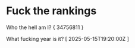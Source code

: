 # Fuck the rankings

Who the hell am I?
{ 34756811 }

What fucking year is it?
[ 2025-05-15T19:20:00Z ]
